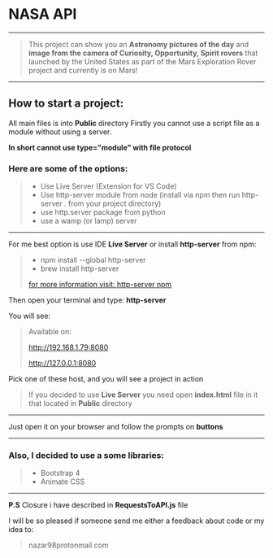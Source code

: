 # NASA API

----

> This project can show you an **Astronomy pictures of the day** and **image from the camera of Curiosity, Opportunity, Spirit rovers** that launched by the United States as part of the Mars Exploration Rover project and currently is on Mars!

----

## How to start a project:
All main files is into **Public** directory
Firstly you cannot use a script file as a module without using a server.

**In short cannot use type="module" with file protocol**
### Here are some of the options:

>* Use Live Server (Extension for VS Code)
>* Use http-server module from node (install via npm then run http-server . from your project directory)
>* use http.server package from python
>* use a wamp (or lamp) server
> 


----

For me best option is use IDE **Live Server** or install **http-server** from npm:



> * npm install --global http-server
> * brew install http-server
> 
> [for more information visit: http-server npm](https://www.npmjs.com/package/http-server)

Then open your terminal and type: **http-server**

You will see: 
>Available on:
> 
>http://192.168.1.79:8080
> 
>http://127.0.0.1:8080

Pick one of these host, and you will see a project in action


> If you decided to use **Live Server** you need open **index.html** file in it that located in **Public** directory

----

Just open it on your browser and follow the prompts on **buttons**

----

### Also, I decided to use a some libraries:
>* Bootstrap 4
>* Animate CSS
> 
----
**P.S** Closure i have described in **RequestsToAPI.js** file

I will be so pleased if someone send me either a feedback about code or my idea to:
> nazar98protonmail.com








